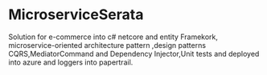 # MicroserviceSerata
Solution  for  e-commerce into  c# netcore and entity Framekork, microservice-oriented architecture pattern ,design patterns CQRS,MediatorCommand and Dependency Injector,Unit tests and deployed  into  azure and loggers into papertrail.

